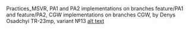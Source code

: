 Practices_MSVR, PA1 and PA2 implementations on branches feature/PA1 and feature/PA2, CGW implementations on branches CGW, by Denys Osadchyi TR-23mp, variant №13
[alt text](https://raw.githubusercontent.com/denisosadchyi1/Practices_MSVR/CGW/CGW_gif.gif)
